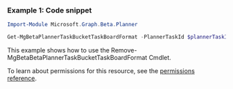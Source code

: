 ### Example 1: Code snippet

```powershellImport-Module Microsoft.Graph.Beta.Planner

Get-MgBetaPlannerTaskBucketTaskBoardFormat -PlannerTaskId $plannerTaskId
```
This example shows how to use the Remove-MgBetaBetaPlannerTaskBucketTaskBoardFormat Cmdlet.
To learn about permissions for this resource, see the [permissions reference](/graph/permissions-reference).

